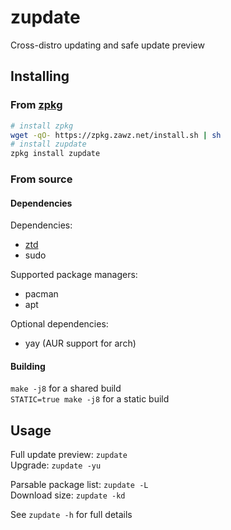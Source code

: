 # zupdate

Cross-distro updating and safe update preview

## Installing

### From [zpkg](https://github.com/zawwz/ztd)

```sh
# install zpkg
wget -qO- https://zpkg.zawz.net/install.sh | sh
# install zupdate
zpkg install zupdate
```

### From source

#### Dependencies

Dependencies:  
- [ztd](https://github.com/zawwz/ztd)  
- sudo

Supported package managers:  
- pacman  
- apt  

Optional dependencies:  
- yay (AUR support for arch)  

#### Building

``make -j8`` for a shared build  
``STATIC=true make -j8`` for a static build  

## Usage

Full update preview: `zupdate`  
Upgrade: `zupdate -yu`  

Parsable package list: `zupdate -L`  
Download size: `zupdate -kd`  

See `zupdate -h` for full details
